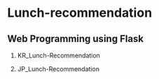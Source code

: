 # Lunch-recommendation

## Web Programming using Flask
1. KR_Lunch-Recommendation

2. JP_Lunch-Recommendation
